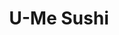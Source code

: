---
layout: place
title: "U-Me Sushi"
permalink: /new-york/woodhaven/u-me-sushi.html
stateAbbr: NY
stateName: New York
cityName: Woodhaven
seo:
  name: "U-Me Sushi"
  type: Restaurant
  links: https://umesushiqueens.com/
description: "U-Me Sushi serves delicious sushi in Woodhaven, New York. Try fresh Japanese dishes for a great dining experience. Available for takeout, delivery, lunch, and dinner."
place_id: ChIJncjM5PxdwokR9tFh1SRh_Go
photos:
  - name: >-
      places/ChIJncjM5PxdwokR9tFh1SRh_Go/photos/AeeoHcJjpwcbnERxi6Lo2ieoaxI8ui2jAnYtbLQWq2su_CqRxbTOYp8KqzAc1pOCTUOJ4IfN_PUfo8LsWiAJrkt1kSpx4Bbr0Sor6OoSXGR1w4PG1yl18FR3WdzT4Oh9875jLZPXGdz6kXv167lcJAY3Mu-AnYHF027rU0PUi28x9kKMtneJmPUYlYD23NO7UmL7aZHv_8hSY3Imr-7rD6j2PKaX0pBX6VqVw_QbxPcdLsEDnLNa7E-gn-flwW-jS9h_Ic64-ZFkQI7osQ-w3TuASWypMfVN4G3CQwUHlviLxrk9NcXhB-ATQeh6SsT8L5g9V0oa-Vkd7Wa7usk98ABunT-dudGpDKrK_SLQyvy5jZwJiJRBx_EOGPIqzrUl80rrJvLSK7WZ-wchT9KWITbccFQf96fHUWqE6xlqPNmMM0HJFA
    widthPx: 3072
    heightPx: 4080
    authorAttributions:
      - displayName: Jim Ryan
        uri: https://maps.google.com/maps/contrib/110344283172678365745
        photoUri: >-
          https://lh3.googleusercontent.com/a-/ALV-UjWTVgAKhkpsRFPKcH803ki4fR3oc7x3BPYTVurLDTjq1EC0c3sBnw=s100-p-k-no-mo
    flagContentUri: >-
      https://www.google.com/local/imagery/report/?cb_client=maps_api_places.places_api&image_key=!1e10!2sCIHM0ogKEICAgICug-W_ag&hl=en-US
    googleMapsUri: >-
      https://www.google.com/maps/place//data=!3m4!1e2!3m2!1sCIHM0ogKEICAgICug-W_ag!2e10!4m2!3m1!1s0x89c25dfce4ccc89d:0x6afc6124d561d1f6
  - name: >-
      places/ChIJncjM5PxdwokR9tFh1SRh_Go/photos/AeeoHcJYIH9wcN4jiC5eyduFo2nIMW5Lqu6sxjkaN6W0Hc3vVV8IFXmKPLc7vCf3y1V4MJMzZQhLbbFjmnhfoLqlp2fadSvfFHbQrLPLuoBXN-ZD8WvS64cVhBPpAyIga0SERELWFl1gjzb2YCSHA3UuIgh3QRfJmVSK-q44W7kjAEV01qsYRg8gKk73Ibk8hwrnIfCNtiOj545lVZEDWTsytMg6dpQuLSV2eW9mXWQrlOLurBamvzfaJTJY19Pxk5-CgwPQkWbSwo8V73RRp-zJ0g3L-s9H06OiqvLiRE2kCMqMpw
    widthPx: 1280
    heightPx: 1707
    authorAttributions:
      - displayName: U-Me Sushi
        uri: https://maps.google.com/maps/contrib/107227661846027485290
        photoUri: >-
          https://lh3.googleusercontent.com/a-/ALV-UjXwF46e_BExh_BwATcxmujEqtUoVljPqBvyRGkIhu140SPdGvs=s100-p-k-no-mo
    flagContentUri: >-
      https://www.google.com/local/imagery/report/?cb_client=maps_api_places.places_api&image_key=!1e10!2sAF1QipPmzTlNbYkMyTTDWE84Oeqt4isTZR-udXgD1vpS&hl=en-US
    googleMapsUri: >-
      https://www.google.com/maps/place//data=!3m4!1e2!3m2!1sAF1QipPmzTlNbYkMyTTDWE84Oeqt4isTZR-udXgD1vpS!2e10!4m2!3m1!1s0x89c25dfce4ccc89d:0x6afc6124d561d1f6
  - name: >-
      places/ChIJncjM5PxdwokR9tFh1SRh_Go/photos/AeeoHcJOB-WiOrra061HFun695qA-d77wcLTh3OM1cF3aEYpltXsMYkAqFztA4yG7sNP5iN9FBey3KJWRgWWFZvJxvibEm2z93cmDUT964LpQUrFPK5i9FDTrOgXbNC1ChGQ8m9zj5ALb50PB93y3BuRGNTS7eLw6fVFHKVji8KRHMfJLhD3cD3_ixPenK0YEE7L8T9SB9BMHU2O1GARqBFgcgGf4Ad8GNenzCbZJV3GOnH5Itd4IB8z9e_uuPeR5msOWRHg4Zd65-zo1XHeeoIWNk72iE2tFzoeJkgO6JWtOVn3EmKRr-RhrYwY6XWGr2xm-cGheygvYSTwJ5TH1P9H0g4hx882FG_ksB7h9jnJNa81ngV6J-1joId1qHIVFOKCXtBzzMfrpvKyPOGJr_r3KWj65rLYgJ7zBtqzKmk7jCfoo35A
    widthPx: 3600
    heightPx: 4800
    authorAttributions:
      - displayName: Vanesa Corder
        uri: https://maps.google.com/maps/contrib/117524763012059048311
        photoUri: >-
          https://lh3.googleusercontent.com/a/ACg8ocInyv0m38zB-Ypz5mtBAg7TJvGfgwHcc4ugIXYGIb9_A_4DDg=s100-p-k-no-mo
    flagContentUri: >-
      https://www.google.com/local/imagery/report/?cb_client=maps_api_places.places_api&image_key=!1e10!2sCIHM0ogKEICAgIDf3o2zkwE&hl=en-US
    googleMapsUri: >-
      https://www.google.com/maps/place//data=!3m4!1e2!3m2!1sCIHM0ogKEICAgIDf3o2zkwE!2e10!4m2!3m1!1s0x89c25dfce4ccc89d:0x6afc6124d561d1f6
  - name: >-
      places/ChIJncjM5PxdwokR9tFh1SRh_Go/photos/AeeoHcL6TtviADvyi5RS55ove_DbIpdP0VhLAtOmk8p0vV0yvQhrZA3_nSZlhlgABc5e6ze2TTCZRn22yYGxHGY6Ol_FZnETi3gUm7UQAu2w5wAumhG8rcOBU-wc3pseDtx5oOJUkpjRmwmmbvNLnusztFiSM5rghgJ_4t-n_xpivsn1XT1NvkyFFrPdIX1VPX5l9mduRayPwx933Y2e6nW1YBWyTVlqtPCAcqfxTLcV4hOSslBBIDBfNQxeQrk6QfbcnlEJ81oympU_fszlwCXl8JjttGEulkW66QAWdOm8Sxw6Jw
    widthPx: 3024
    heightPx: 4032
    authorAttributions:
      - displayName: U-Me Sushi
        uri: https://maps.google.com/maps/contrib/107227661846027485290
        photoUri: >-
          https://lh3.googleusercontent.com/a-/ALV-UjXwF46e_BExh_BwATcxmujEqtUoVljPqBvyRGkIhu140SPdGvs=s100-p-k-no-mo
    flagContentUri: >-
      https://www.google.com/local/imagery/report/?cb_client=maps_api_places.places_api&image_key=!1e10!2sAF1QipPvydlxQvm_EfV1L0CKngnOQQzPYDxajJQ8oBq2&hl=en-US
    googleMapsUri: >-
      https://www.google.com/maps/place//data=!3m4!1e2!3m2!1sAF1QipPvydlxQvm_EfV1L0CKngnOQQzPYDxajJQ8oBq2!2e10!4m2!3m1!1s0x89c25dfce4ccc89d:0x6afc6124d561d1f6
  - name: >-
      places/ChIJncjM5PxdwokR9tFh1SRh_Go/photos/AeeoHcKBXjW6Fl671fxYH7MNVsE1xqeqeUIgPP7IROgPklCFaB62pP9E69wJLq5VagMJm4n7U48wrJXfG_7OnTOSAOkltE6ZRgWIQ9z5PMow1ZvfAUgJRs_aK4cvPAZlAwzuEb13PjLdVMyIox4WjXeDqH7qMfS3795mxhqwQbnl1iFvrexlNT8PUbrwRQ2Xtlgy_TmZLCPHhD3uILYGt_dS7FAgzM_NCLPBpOtJN-6JOAU-qQIg0-fmMkDv6PEq821oAR0SzpXA-fGXAe1Jh6QTPPYbjrwLLM6ELF55upa5LfE6XyEDldClmHOxkUlVRmRqaa0OrnzgPU77I8b6-t2R5F8ID0Qbgk4VkeUUH6HANX5IDGOGHnZthwTOSCgCaajozN7Qmxts2gAoubz4oqmi2us_gNEm-dS289v9UsEhoBw9RisR
    widthPx: 4032
    heightPx: 3024
    authorAttributions:
      - displayName: Shivaul Tulsi
        uri: https://maps.google.com/maps/contrib/104997399092387463697
        photoUri: >-
          https://lh3.googleusercontent.com/a-/ALV-UjWA_guWpVfFqsVegrtyKl3Fp1LqfC4QVL_LY6YhajvI7snewG53cQ=s100-p-k-no-mo
    flagContentUri: >-
      https://www.google.com/local/imagery/report/?cb_client=maps_api_places.places_api&image_key=!1e10!2sCIHM0ogKEICAgICOwZXLjQE&hl=en-US
    googleMapsUri: >-
      https://www.google.com/maps/place//data=!3m4!1e2!3m2!1sCIHM0ogKEICAgICOwZXLjQE!2e10!4m2!3m1!1s0x89c25dfce4ccc89d:0x6afc6124d561d1f6
  - name: >-
      places/ChIJncjM5PxdwokR9tFh1SRh_Go/photos/AeeoHcJfgjmWyprz5reKex1_-lNNKZPBL7oZrlWV9T5PVHjbbfGLL92dqxvcgMhuk41FXe5qmms8wgGG6CanqGoUgDMcdkT7dFDGSkdAi2I1JZZJvBbf6C-fs6UNryFAdE2LcG_HtFLuu8lLyxMgzh5P5vbSPc5AGHMn_3jQUxm22LfcL91dGjod_EuyTBSoNi0TluX8dBdEnnPpHc792XvPYZ0yx6hfi70zFVsBteuZsFyjmSY8gKzaO6-zYoTGIe0ZtNVvdNvwQYnkxKOUs-_SYc0F2xBr-P4I88bNw6C--Z-N14S9a2AK6yE_U9bCThUA1g131d1CoBzPHivfkKP1mZGEf6uYUD_R_m2P7Si0ga6BjL5qr8WgxGZjCRSkuldsMKa8YsgfNVahaEX1f0zyQuay4qBgGYvBABcchzK-hor9WOQy
    widthPx: 3024
    heightPx: 4032
    authorAttributions:
      - displayName: Jose Snchz
        uri: https://maps.google.com/maps/contrib/108814522067967017351
        photoUri: >-
          https://lh3.googleusercontent.com/a/ACg8ocIY50A7iFbKY6RUdujlYrNDBkPRWvYCOeficVyOZa1TAmwiOA=s100-p-k-no-mo
    flagContentUri: >-
      https://www.google.com/local/imagery/report/?cb_client=maps_api_places.places_api&image_key=!1e10!2sCIHM0ogKEICAgID70o7RsQE&hl=en-US
    googleMapsUri: >-
      https://www.google.com/maps/place//data=!3m4!1e2!3m2!1sCIHM0ogKEICAgID70o7RsQE!2e10!4m2!3m1!1s0x89c25dfce4ccc89d:0x6afc6124d561d1f6
  - name: >-
      places/ChIJncjM5PxdwokR9tFh1SRh_Go/photos/AeeoHcL8SAXU5uo8UFH5sP_pfQue5-0x95tf9UbylqVJfTxSozp7c85ILaBaczpCoPd_ZtoYP6uzvOdCO-C36Y7KGD8oMMwZPP9BTRSYqBvVobyAwoHBsGtNG1nUgteNchv8fQi-CccY1y3cgzCpTXXrSUsiTo_V2SPwxk_4XaYIKiV8TyvEfVEix3AaahefLSOovDJdsJ5cCqm4UsSuyjKvvdjMFyx6eW194RrOKlYtVEkbLh9OFUpptatj8eLmKWzRdIF9qVOLfMPG5_w7rXbk4NSz6lxQDKYEj6dioSrr5rskgbhP_B87IKK2spCqNycmHe8ssc99IOqOmJp1G3gYSxVjsbbHpMeNPkTL3G4TX-9hvmpruEul-rlDhjeovbZMpXDpySLKcDWDqC6sZ7ahMEz2wXQ7uJaVa0DUjY2oTHMuUusT
    widthPx: 3072
    heightPx: 4080
    authorAttributions:
      - displayName: 'Null'
        uri: https://maps.google.com/maps/contrib/115011092444066010696
        photoUri: >-
          https://lh3.googleusercontent.com/a-/ALV-UjUdNWWVGq-lrvBOJl36H8XhO5G42fSkqLAW4o7pN0Nk-5iNSw=s100-p-k-no-mo
    flagContentUri: >-
      https://www.google.com/local/imagery/report/?cb_client=maps_api_places.places_api&image_key=!1e10!2sCIHM0ogKEICAgICX9aW42gE&hl=en-US
    googleMapsUri: >-
      https://www.google.com/maps/place//data=!3m4!1e2!3m2!1sCIHM0ogKEICAgICX9aW42gE!2e10!4m2!3m1!1s0x89c25dfce4ccc89d:0x6afc6124d561d1f6
  - name: >-
      places/ChIJncjM5PxdwokR9tFh1SRh_Go/photos/AeeoHcJ2FHX3sfj9GG6Cbx5ph9R-Fn7xUfhnlUp6_-umN8ytmQVPFDecyU0RsVp9o0yL5AzQ9pyKW56Iv7m12SOCvSMdYhmrv2uxiTj7Dh-J8dn7zlm--ELWly4d2MmC5P9Utex2H8eIxvVhsdmOl5HQJCbgkRDIGAXwde8lMFP6SqukEvkQ21LvKV9e5JanbgmW-CCFYOEVgEqWZuj8BKmwfOh4oM9jl7E-H1T1-aGY15EyQxKnwOdX6Vvf-0odVQJNLku6YweiL6_RJeyA2zz-cK_dHFACvTL_hi_R1s1_r-Xc4czDFGuNydKzBhNl_vEdMDo7xPN5Tfm_A5tG-xIbneXhkIlEG_x1HLlWvorqwIVs8yiykPwbLDuJWXB42cgJtDlHt03btb9txNZp76O_CVI7RmpgGi3YKUpMqViiD5KPlI4
    widthPx: 4000
    heightPx: 3000
    authorAttributions:
      - displayName: Petal Jarvis
        uri: https://maps.google.com/maps/contrib/102487472119048059166
        photoUri: >-
          https://lh3.googleusercontent.com/a/ACg8ocL1n9P67owNa5wYNne39pt0Y0CaFD4PW5dvanQIV0CiRdrY2A=s100-p-k-no-mo
    flagContentUri: >-
      https://www.google.com/local/imagery/report/?cb_client=maps_api_places.places_api&image_key=!1e10!2sCIHM0ogKEICAgICT7Z3O4AE&hl=en-US
    googleMapsUri: >-
      https://www.google.com/maps/place//data=!3m4!1e2!3m2!1sCIHM0ogKEICAgICT7Z3O4AE!2e10!4m2!3m1!1s0x89c25dfce4ccc89d:0x6afc6124d561d1f6
  - name: >-
      places/ChIJncjM5PxdwokR9tFh1SRh_Go/photos/AeeoHcJpzUckicQlyQoDJ68eY7HvtbrJwBba7MHIv7G5ksycFV6JuEEYQ6SnFAgjrfOJuatOTdTTgzdLb6kbpdzQn2O757d3dbM9R0UdEJjOHdYH3vKJK5lKrXZtKPrGz1_ic9RDOLyY3KHwVMSCsJk9tL51IgBXfm_aIgiB1kzjaTiGT9ST_MVl_3WT1Kj92CfIHBsFcEbpyYAUBHbLTSG2957Z4bbQghs3xj3faHXaDj6wprBz8Noz_3Zq0OO6s7UCYRI3hdgo_UNUqHi-5GdGJQ5vB6Q5wiBcWP59UXedlptFO7Qm1GAqOTClQ5QsMaDUzvWBEflZU71NoG60-qZkBNup89po_D8HIBp1EtftIHTxwFHT0o7EkDfFfxkmd1N-HAfROiYSu8OysfvTUUBIQboc4u8yYH2dFN1a1SjTgcwGwQ
    widthPx: 3024
    heightPx: 4032
    authorAttributions:
      - displayName: Jhoanna
        uri: https://maps.google.com/maps/contrib/105311689604016587952
        photoUri: >-
          https://lh3.googleusercontent.com/a-/ALV-UjUW7JeifU7kbDtsJ92eCgoXhOUy88cnO_dR4arb6yVCwgeDVL_fZw=s100-p-k-no-mo
    flagContentUri: >-
      https://www.google.com/local/imagery/report/?cb_client=maps_api_places.places_api&image_key=!1e10!2sCIHM0ogKEICAgICLjJW4Bw&hl=en-US
    googleMapsUri: >-
      https://www.google.com/maps/place//data=!3m4!1e2!3m2!1sCIHM0ogKEICAgICLjJW4Bw!2e10!4m2!3m1!1s0x89c25dfce4ccc89d:0x6afc6124d561d1f6
  - name: >-
      places/ChIJncjM5PxdwokR9tFh1SRh_Go/photos/AeeoHcKH0OBtrXvdw5ewzZYl55GVUSk_Apd8i7RhnIQpr0buOvFlHkIHAOfD6djYQ338buPOsJOnRSTO52Udmwc6SiNkfaqdHUJDqqAAIuZa7q60nm3vBkDxP_IFhc9Tg9Gtc3V5s83jfCVXMdpx2ccgqfKIgZcfPtlfkNI-a6bVZClwREtWXsE0Ld9BOET38P3bkFcoI2OU-voEDEe7k9CxCGIrimLX0yfhoyRjTC44yVlrUzAz6y4l2iU8BpCfmNfdV5QhQYZxLQU5qMJ8WQlL65NaB6DhuM_ThZ_15LrLCuuv7tahlylS0MtApQg9PWhFjcUvMhx48l_FDi_bPonUbjb8OcDnlY1VDSMEsgCOr1WbESMWyDowlTHy_x5cwudYwKvBjKnD5WLh2krS3l5SmTi1KzdY1Uod0dGjKWLtNu4
    widthPx: 4000
    heightPx: 2992
    authorAttributions:
      - displayName: Lingyun Wang
        uri: https://maps.google.com/maps/contrib/102258014999611575035
        photoUri: >-
          https://lh3.googleusercontent.com/a/ACg8ocJjShelTD3HFxncEqlILdQIdNA74sUgbL4XmEPqt0hZSo2Thw=s100-p-k-no-mo
    flagContentUri: >-
      https://www.google.com/local/imagery/report/?cb_client=maps_api_places.places_api&image_key=!1e10!2sCIHM0ogKEICAgIC4m5acaw&hl=en-US
    googleMapsUri: >-
      https://www.google.com/maps/place//data=!3m4!1e2!3m2!1sCIHM0ogKEICAgIC4m5acaw!2e10!4m2!3m1!1s0x89c25dfce4ccc89d:0x6afc6124d561d1f6
address: 85-09 Jamaica Ave, Woodhaven, NY 11421, USA
street: 85-09 Jamaica Ave
city: Woodhaven
state: NY
zip: '11421'
country: USA
neighborhood: Woodhaven
latitude: '40.692671'
longitude: '-73.858696'
accessibility_options:
  wheelchairAccessibleEntrance: true
  wheelchairAccessibleRestroom: true
  wheelchairAccessibleSeating: true
business_status: OPERATIONAL
name: U-Me Sushi
google_maps_links:
  directionsUri: >-
    https://www.google.com/maps/dir//''/data=!4m7!4m6!1m1!4e2!1m2!1m1!1s0x89c25dfce4ccc89d:0x6afc6124d561d1f6!3e0
  placeUri: https://maps.google.com/?cid=7709143472978121206
  writeAReviewUri: >-
    https://www.google.com/maps/place//data=!4m3!3m2!1s0x89c25dfce4ccc89d:0x6afc6124d561d1f6!12e1
  reviewsUri: >-
    https://www.google.com/maps/place//data=!4m4!3m3!1s0x89c25dfce4ccc89d:0x6afc6124d561d1f6!9m1!1b1
  photosUri: >-
    https://www.google.com/maps/place//data=!4m3!3m2!1s0x89c25dfce4ccc89d:0x6afc6124d561d1f6!10e5
primary_type: Japanese Restaurant
opening_hours:
  regular: null
  current: null
secondary_opening_hours:
  regular:
    weekdayDescriptions: null
    type: null
  current:
    weekdayDescriptions: null
    type: null
phone: (718) 849-6868
price_level: PRICE_LEVEL_MODERATE
price_range: $10 &ndash; $20
rating: '4.2'
rating_count: 0
website: https://umesushiqueens.com/
reviews:
  - name: >-
      places/ChIJncjM5PxdwokR9tFh1SRh_Go/reviews/ChZDSUhNMG9nS0VJQ0FnSUNYOWFXNEdnEAE
    relativePublishTimeDescription: 5 months ago
    rating: 5
    text:
      text: >-
        I love this restaurant, a small oasis tucked into the middle of a busy
        city. The restaurant delivers top quality food at great prices. Everyone
        there is so nice and the lady that tends to you is truly world class. Me
        and my partner go there every week!
      languageCode: en
    originalText:
      text: >-
        I love this restaurant, a small oasis tucked into the middle of a busy
        city. The restaurant delivers top quality food at great prices. Everyone
        there is so nice and the lady that tends to you is truly world class. Me
        and my partner go there every week!
      languageCode: en
    authorAttribution:
      displayName: 'Null'
      uri: https://www.google.com/maps/contrib/115011092444066010696/reviews
      photoUri: >-
        https://lh3.googleusercontent.com/a-/ALV-UjUdNWWVGq-lrvBOJl36H8XhO5G42fSkqLAW4o7pN0Nk-5iNSw=s128-c0x00000000-cc-rp-mo
    publishTime: '2024-10-19T06:11:29.430862Z'
    flagContentUri: >-
      https://www.google.com/local/review/rap/report?postId=ChZDSUhNMG9nS0VJQ0FnSUNYOWFXNEdnEAE&d=17924085&t=1
    googleMapsUri: >-
      https://www.google.com/maps/reviews/data=!4m6!14m5!1m4!2m3!1sChZDSUhNMG9nS0VJQ0FnSUNYOWFXNEdnEAE!2m1!1s0x89c25dfce4ccc89d:0x6afc6124d561d1f6
  - name: >-
      places/ChIJncjM5PxdwokR9tFh1SRh_Go/reviews/ChZDSUhNMG9nS0VJQ0FnSUNYOWFtQ0FnEAE
    relativePublishTimeDescription: 5 months ago
    rating: 5
    text:
      text: >-
        The best place to get sushi in Woodhaven! My Partner & I go here EVERY
        week! It's amazing! The customer service is amazing, the food is amazing
        as well! I genuinely feel welcome everytime!!
      languageCode: en
    originalText:
      text: >-
        The best place to get sushi in Woodhaven! My Partner & I go here EVERY
        week! It's amazing! The customer service is amazing, the food is amazing
        as well! I genuinely feel welcome everytime!!
      languageCode: en
    authorAttribution:
      displayName: Jerick
      uri: https://www.google.com/maps/contrib/115590952973387386039/reviews
      photoUri: >-
        https://lh3.googleusercontent.com/a/ACg8ocIF0TNENzBxT7Ie6t7L-7okY1Wc8bihAMaSPbytXnZGUf7BPL9e=s128-c0x00000000-cc-rp-mo
    publishTime: '2024-10-19T05:55:59.309259Z'
    flagContentUri: >-
      https://www.google.com/local/review/rap/report?postId=ChZDSUhNMG9nS0VJQ0FnSUNYOWFtQ0FnEAE&d=17924085&t=1
    googleMapsUri: >-
      https://www.google.com/maps/reviews/data=!4m6!14m5!1m4!2m3!1sChZDSUhNMG9nS0VJQ0FnSUNYOWFtQ0FnEAE!2m1!1s0x89c25dfce4ccc89d:0x6afc6124d561d1f6
  - name: >-
      places/ChIJncjM5PxdwokR9tFh1SRh_Go/reviews/ChZDSUhNMG9nS0VJQ0FnSUNMakpXNEd3EAE
    relativePublishTimeDescription: 9 months ago
    rating: 5
    text:
      text: >-
        This is my new favorite spot! The staff was super friendly and very
        attentive. I ordered Jamaica Roll and my partner ordered the Fuji Roll,
        with beverages, totalled under $40. Absolutely delicious meals and great
        affordable price. Wish I could gatekeep this place but they DESERVE
        their 5 stars! ❤️ Will come again!
      languageCode: en
    originalText:
      text: >-
        This is my new favorite spot! The staff was super friendly and very
        attentive. I ordered Jamaica Roll and my partner ordered the Fuji Roll,
        with beverages, totalled under $40. Absolutely delicious meals and great
        affordable price. Wish I could gatekeep this place but they DESERVE
        their 5 stars! ❤️ Will come again!
      languageCode: en
    authorAttribution:
      displayName: Jhoanna
      uri: https://www.google.com/maps/contrib/105311689604016587952/reviews
      photoUri: >-
        https://lh3.googleusercontent.com/a-/ALV-UjUW7JeifU7kbDtsJ92eCgoXhOUy88cnO_dR4arb6yVCwgeDVL_fZw=s128-c0x00000000-cc-rp-mo-ba4
    publishTime: '2024-06-20T02:48:53.934259Z'
    flagContentUri: >-
      https://www.google.com/local/review/rap/report?postId=ChZDSUhNMG9nS0VJQ0FnSUNMakpXNEd3EAE&d=17924085&t=1
    googleMapsUri: >-
      https://www.google.com/maps/reviews/data=!4m6!14m5!1m4!2m3!1sChZDSUhNMG9nS0VJQ0FnSUNMakpXNEd3EAE!2m1!1s0x89c25dfce4ccc89d:0x6afc6124d561d1f6
  - name: >-
      places/ChIJncjM5PxdwokR9tFh1SRh_Go/reviews/ChdDSUhNMG9nS0VJQ0FnSURMamJxdnBBRRAB
    relativePublishTimeDescription: 9 months ago
    rating: 5
    text:
      text: >-
        This spot is my usual takeout sushi spot and this is my second time
        dining in- just a reminder how amazing and fresh their sushi is. Also,
        the service was great, especially the woman who served us - excellent
        hospitality. Thank you guys so much, we cleared our plate so fast. It’s
        really nice to have a such a great gem here in Woodhaven.
      languageCode: en
    originalText:
      text: >-
        This spot is my usual takeout sushi spot and this is my second time
        dining in- just a reminder how amazing and fresh their sushi is. Also,
        the service was great, especially the woman who served us - excellent
        hospitality. Thank you guys so much, we cleared our plate so fast. It’s
        really nice to have a such a great gem here in Woodhaven.
      languageCode: en
    authorAttribution:
      displayName: Tamanna Yousuf
      uri: https://www.google.com/maps/contrib/116882221350390945998/reviews
      photoUri: >-
        https://lh3.googleusercontent.com/a-/ALV-UjW0zBeAIu8S0VJxXmzpj4oPY6-m7_t4RC1YMy7Bxtr5rAVN12BZbA=s128-c0x00000000-cc-rp-mo-ba2
    publishTime: '2024-06-29T11:22:36.621195Z'
    flagContentUri: >-
      https://www.google.com/local/review/rap/report?postId=ChdDSUhNMG9nS0VJQ0FnSURMamJxdnBBRRAB&d=17924085&t=1
    googleMapsUri: >-
      https://www.google.com/maps/reviews/data=!4m6!14m5!1m4!2m3!1sChdDSUhNMG9nS0VJQ0FnSURMamJxdnBBRRAB!2m1!1s0x89c25dfce4ccc89d:0x6afc6124d561d1f6
  - name: >-
      places/ChIJncjM5PxdwokR9tFh1SRh_Go/reviews/ChZDSUhNMG9nS0VJQ0FnSURKNzRlVmZREAE
    relativePublishTimeDescription: a year ago
    rating: 5
    text:
      text: >-
        Came here on a whim becuase my husband I were craving sushi. We drove
        past it on our way home and were always curious and picky when it comes
        to sushi.


        The food and desert was fresh, delicious and filling! Vivian was such an
        amazing waitress, super attentive and super sweet.


        Parking is a hit or miss, but we went around 7ish maybe 8pm and it empty
        and started to pick up and found parking right up front.


        Definitely returning here and hope you enjoy your visit!
      languageCode: en
    originalText:
      text: >-
        Came here on a whim becuase my husband I were craving sushi. We drove
        past it on our way home and were always curious and picky when it comes
        to sushi.


        The food and desert was fresh, delicious and filling! Vivian was such an
        amazing waitress, super attentive and super sweet.


        Parking is a hit or miss, but we went around 7ish maybe 8pm and it empty
        and started to pick up and found parking right up front.


        Definitely returning here and hope you enjoy your visit!
      languageCode: en
    authorAttribution:
      displayName: Elizabeth Kats
      uri: https://www.google.com/maps/contrib/108757348956483841303/reviews
      photoUri: >-
        https://lh3.googleusercontent.com/a-/ALV-UjXM1p2MoWgn-LQGed8Zw6ig-VyU13SHBdS8ZJX4K4cyxEZ2GXRicw=s128-c0x00000000-cc-rp-mo-ba4
    publishTime: '2023-07-25T15:39:45.244498Z'
    flagContentUri: >-
      https://www.google.com/local/review/rap/report?postId=ChZDSUhNMG9nS0VJQ0FnSURKNzRlVmZREAE&d=17924085&t=1
    googleMapsUri: >-
      https://www.google.com/maps/reviews/data=!4m6!14m5!1m4!2m3!1sChZDSUhNMG9nS0VJQ0FnSURKNzRlVmZREAE!2m1!1s0x89c25dfce4ccc89d:0x6afc6124d561d1f6
parking_options:
  freeParkingLot: false
  freeStreetParking: true
  paidStreetParking: true
  valetParking: false
  freeGarageParking: false
payment_options:
  acceptsDebitCards: true
  acceptsCashOnly: false
  acceptsNfc: true
allow_dogs: null
curbside_pickup: null
delivery: true
dine_in: true
good_for_children: true
good_for_groups: true
good_for_sports: false
live_music: null
menu_for_children: false
outdoor_seating: false
reservable: true
restroom: true
serves_beer: null
serves_breakfast: false
serves_brunch: null
serves_cocktails: null
serves_coffee: null
serves_dinner: true
serves_dessert: null
serves_lunch: true
serves_vegetarian_food: true
serves_wine: null
takeout: true
update_category: essentials
summary: null

---